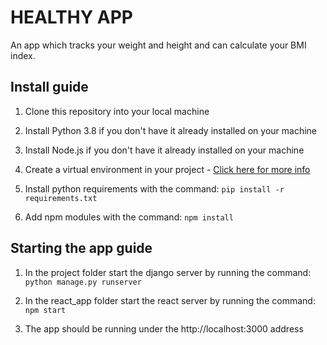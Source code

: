 <h1>HEALTHY APP</h1>  
An app which tracks your weight and height and can calculate your BMI index.

<h2>Install guide</h2>

1. Clone this repository into your local machine

2. Install Python 3.8 if you don't have it already installed on your machine

3. Install Node.js if you don't have it already installed on your machine

4. Create a virtual environment in your project - [Click here for more info](https://docs.python.org/3/tutorial/venv.html)

5. Install python requirements with the command: ```pip install -r requirements.txt```

6. Add npm modules with the command: ```npm install```

<h2>Starting the app guide</h2>

1. In the project folder start the django server by running the command: ```python manage.py runserver```

2. In the react_app folder start the react server by running the command: ```npm start```

3. The app should be running under the http://localhost:3000 address
